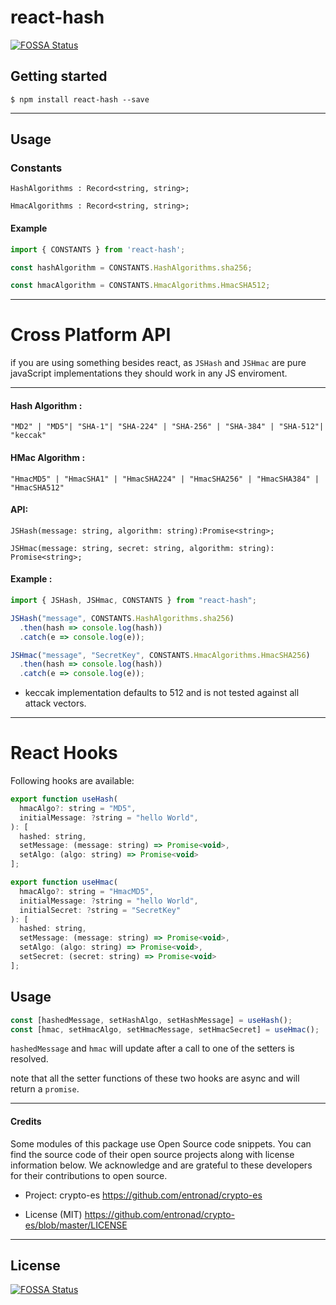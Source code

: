 # react-hash
[![FOSSA Status](https://app.fossa.com/api/projects/git%2Bgithub.com%2FDrazail%2Freact-hash.svg?type=shield)](https://app.fossa.com/projects/git%2Bgithub.com%2FDrazail%2Freact-hash?ref=badge_shield)


## Getting started

`$ npm install react-hash --save`

---

## Usage

### Constants

```
HashAlgorithms : Record<string, string>;
```

```
HmacAlgorithms : Record<string, string>;
```

#### Example

```javascript
import { CONSTANTS } from 'react-hash';

const hashAlgorithm = CONSTANTS.HashAlgorithms.sha256;

const hmacAlgorithm = CONSTANTS.HmacAlgorithms.HmacSHA512;

```
***
# Cross Platform API


if you are using something besides react, as `JSHash` and `JSHmac` are pure javaScript implementations they should work in any JS enviroment.
***


#### Hash Algorithm :

`"MD2" | "MD5"| "SHA-1"| "SHA-224" | "SHA-256" | "SHA-384" | "SHA-512"| "keccak"`

#### HMac Algorithm :

`"HmacMD5" | "HmacSHA1" | "HmacSHA224" | "HmacSHA256" | "HmacSHA384" | "HmacSHA512"`

#### API:

```
JSHash(message: string, algorithm: string):Promise<string>;
```
```
JSHmac(message: string, secret: string, algorithm: string): Promise<string>;
```

#### Example :

```javascript
import { JSHash, JSHmac, CONSTANTS } from "react-hash";

JSHash("message", CONSTANTS.HashAlgorithms.sha256)
  .then(hash => console.log(hash))
  .catch(e => console.log(e));

JSHmac("message", "SecretKey", CONSTANTS.HmacAlgorithms.HmacSHA256)
  .then(hash => console.log(hash))
  .catch(e => console.log(e));
```

- keccak implementation defaults to 512 and is not tested against all attack vectors.

***

# React Hooks

Following hooks are available:

```javaScript
export function useHash(
  hmacAlgo?: string = "MD5",
  initialMessage: ?string = "hello World",
): [
  hashed: string,
  setMessage: (message: string) => Promise<void>,
  setAlgo: (algo: string) => Promise<void>
];
```

```javaScript
export function useHmac(
  hmacAlgo?: string = "HmacMD5",
  initialMessage: ?string = "hello World",
  initialSecret: ?string = "SecretKey"
): [
  hashed: string,
  setMessage: (message: string) => Promise<void>,
  setAlgo: (algo: string) => Promise<void>,
  setSecret: (secret: string) => Promise<void>
];
```
## Usage

```javaScript
const [hashedMessage, setHashAlgo, setHashMessage] = useHash();
const [hmac, setHmacAlgo, setHmacMessage, setHmacSecret] = useHmac();
```

`hashedMessage` and `hmac` will update after a call to one of the setters is resolved.

note that all the setter functions of these two hooks are async and will return a `promise`.


---
#### Credits

Some modules of this package use Open Source code snippets. You can find the source code of their open source projects along with license information below. We acknowledge and are grateful to these developers for their contributions to open source.

- Project: crypto-es https://github.com/entronad/crypto-es

- License (MIT) https://github.com/entronad/crypto-es/blob/master/LICENSE

---


## License
[![FOSSA Status](https://app.fossa.com/api/projects/git%2Bgithub.com%2FDrazail%2Freact-hash.svg?type=large)](https://app.fossa.com/projects/git%2Bgithub.com%2FDrazail%2Freact-hash?ref=badge_large)